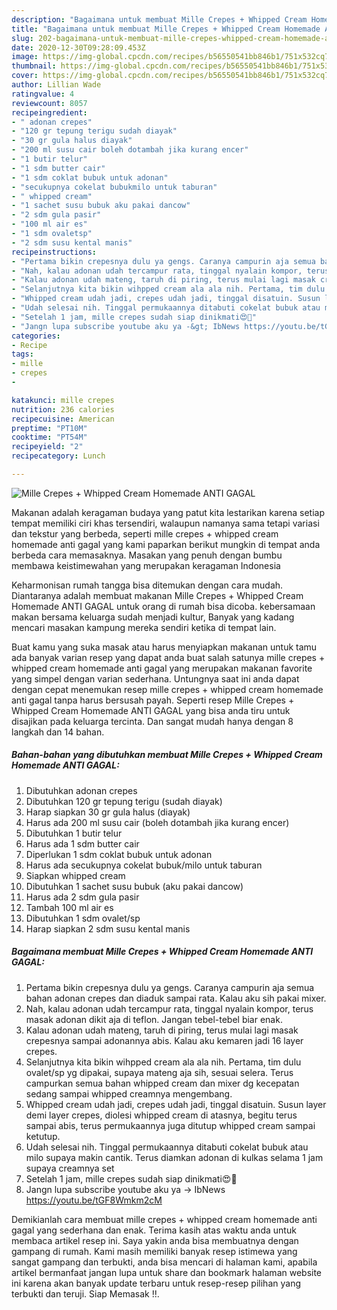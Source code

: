 ```yaml
---
description: "Bagaimana untuk membuat Mille Crepes + Whipped Cream Homemade ANTI GAGAL Favorite"
title: "Bagaimana untuk membuat Mille Crepes + Whipped Cream Homemade ANTI GAGAL Favorite"
slug: 202-bagaimana-untuk-membuat-mille-crepes-whipped-cream-homemade-anti-gagal-favorite
date: 2020-12-30T09:28:09.453Z
image: https://img-global.cpcdn.com/recipes/b56550541bb846b1/751x532cq70/mille-crepes-whipped-cream-homemade-anti-gagal-foto-resep-utama.jpg
thumbnail: https://img-global.cpcdn.com/recipes/b56550541bb846b1/751x532cq70/mille-crepes-whipped-cream-homemade-anti-gagal-foto-resep-utama.jpg
cover: https://img-global.cpcdn.com/recipes/b56550541bb846b1/751x532cq70/mille-crepes-whipped-cream-homemade-anti-gagal-foto-resep-utama.jpg
author: Lillian Wade
ratingvalue: 4
reviewcount: 8057
recipeingredient:
- " adonan crepes"
- "120 gr tepung terigu sudah diayak"
- "30 gr gula halus diayak"
- "200 ml susu cair boleh dotambah jika kurang encer"
- "1 butir telur"
- "1 sdm butter cair"
- "1 sdm coklat bubuk untuk adonan"
- "secukupnya cokelat bubukmilo untuk taburan"
- " whipped cream"
- "1 sachet susu bubuk aku pakai dancow"
- "2 sdm gula pasir"
- "100 ml air es"
- "1 sdm ovaletsp"
- "2 sdm susu kental manis"
recipeinstructions:
- "Pertama bikin crepesnya dulu ya gengs. Caranya campurin aja semua bahan adonan crepes dan diaduk sampai rata. Kalau aku sih pakai mixer."
- "Nah, kalau adonan udah tercampur rata, tinggal nyalain kompor, terus masak adonan dikit aja di teflon. Jangan tebel-tebel biar enak."
- "Kalau adonan udah mateng, taruh di piring, terus mulai lagi masak crepesnya sampai adonannya abis. Kalau aku kemaren jadi 16 layer crepes."
- "Selanjutnya kita bikin wihpped cream ala ala nih. Pertama, tim dulu ovalet/sp yg dipakai, supaya mateng aja sih, sesuai selera. Terus campurkan semua bahan whipped cream dan mixer dg kecepatan sedang sampai whipped creamnya mengembang."
- "Whipped cream udah jadi, crepes udah jadi, tinggal disatuin. Susun layer demi layer crepes, diolesi whipped cream di atasnya, begitu terus sampai abis, terus permukaannya juga ditutup whipped cream sampai ketutup."
- "Udah selesai nih. Tinggal permukaannya ditabuti cokelat bubuk atau milo supaya makin cantik. Terus diamkan adonan di kulkas selama 1 jam supaya creamnya set"
- "Setelah 1 jam, mille crepes sudah siap dinikmati😍🥰"
- "Jangn lupa subscribe youtube aku ya -&gt; IbNews https://youtu.be/tGF8Wmkm2cM"
categories:
- Recipe
tags:
- mille
- crepes
- 

katakunci: mille crepes  
nutrition: 236 calories
recipecuisine: American
preptime: "PT10M"
cooktime: "PT54M"
recipeyield: "2"
recipecategory: Lunch

---
```



![Mille Crepes + Whipped Cream Homemade ANTI GAGAL](https://img-global.cpcdn.com/recipes/b56550541bb846b1/751x532cq70/mille-crepes-whipped-cream-homemade-anti-gagal-foto-resep-utama.jpg)

Makanan adalah keragaman budaya yang patut kita lestarikan karena setiap tempat memiliki ciri khas tersendiri, walaupun namanya sama tetapi variasi dan tekstur yang berbeda, seperti mille crepes + whipped cream homemade anti gagal yang kami paparkan berikut mungkin di tempat anda berbeda cara memasaknya. Masakan yang penuh dengan bumbu membawa keistimewahan yang merupakan keragaman Indonesia

Keharmonisan rumah tangga bisa ditemukan dengan cara mudah. Diantaranya adalah membuat makanan Mille Crepes + Whipped Cream Homemade ANTI GAGAL untuk orang di rumah bisa dicoba. kebersamaan makan bersama keluarga sudah menjadi kultur, Banyak yang kadang mencari masakan kampung mereka sendiri ketika di tempat lain.



Buat kamu yang suka masak atau harus menyiapkan makanan untuk tamu ada banyak varian resep yang dapat anda buat salah satunya mille crepes + whipped cream homemade anti gagal yang merupakan makanan favorite yang simpel dengan varian sederhana. Untungnya saat ini anda dapat dengan cepat menemukan resep mille crepes + whipped cream homemade anti gagal tanpa harus bersusah payah.
Seperti resep Mille Crepes + Whipped Cream Homemade ANTI GAGAL yang bisa anda tiru untuk disajikan pada keluarga tercinta. Dan sangat mudah hanya dengan 8 langkah dan 14 bahan.


<!--inarticleads1-->

##### Bahan-bahan yang dibutuhkan membuat Mille Crepes + Whipped Cream Homemade ANTI GAGAL:

1. Dibutuhkan  adonan crepes
1. Dibutuhkan 120 gr tepung terigu (sudah diayak)
1. Harap siapkan 30 gr gula halus (diayak)
1. Harus ada 200 ml susu cair (boleh dotambah jika kurang encer)
1. Dibutuhkan 1 butir telur
1. Harus ada 1 sdm butter cair
1. Diperlukan 1 sdm coklat bubuk untuk adonan
1. Harus ada secukupnya cokelat bubuk/milo untuk taburan
1. Siapkan  whipped cream
1. Dibutuhkan 1 sachet susu bubuk (aku pakai dancow)
1. Harus ada 2 sdm gula pasir
1. Tambah 100 ml air es
1. Dibutuhkan 1 sdm ovalet/sp
1. Harap siapkan 2 sdm susu kental manis




<!--inarticleads2-->

##### Bagaimana membuat  Mille Crepes + Whipped Cream Homemade ANTI GAGAL:

1. Pertama bikin crepesnya dulu ya gengs. Caranya campurin aja semua bahan adonan crepes dan diaduk sampai rata. Kalau aku sih pakai mixer.
1. Nah, kalau adonan udah tercampur rata, tinggal nyalain kompor, terus masak adonan dikit aja di teflon. Jangan tebel-tebel biar enak.
1. Kalau adonan udah mateng, taruh di piring, terus mulai lagi masak crepesnya sampai adonannya abis. Kalau aku kemaren jadi 16 layer crepes.
1. Selanjutnya kita bikin wihpped cream ala ala nih. Pertama, tim dulu ovalet/sp yg dipakai, supaya mateng aja sih, sesuai selera. Terus campurkan semua bahan whipped cream dan mixer dg kecepatan sedang sampai whipped creamnya mengembang.
1. Whipped cream udah jadi, crepes udah jadi, tinggal disatuin. Susun layer demi layer crepes, diolesi whipped cream di atasnya, begitu terus sampai abis, terus permukaannya juga ditutup whipped cream sampai ketutup.
1. Udah selesai nih. Tinggal permukaannya ditabuti cokelat bubuk atau milo supaya makin cantik. Terus diamkan adonan di kulkas selama 1 jam supaya creamnya set
1. Setelah 1 jam, mille crepes sudah siap dinikmati😍🥰
1. Jangn lupa subscribe youtube aku ya -&gt; IbNews https://youtu.be/tGF8Wmkm2cM




Demikianlah cara membuat mille crepes + whipped cream homemade anti gagal yang sederhana dan enak. Terima kasih atas waktu anda untuk membaca artikel resep ini. Saya yakin anda bisa membuatnya dengan gampang di rumah. Kami masih memiliki banyak resep istimewa yang sangat gampang dan terbukti, anda bisa mencari di halaman kami, apabila artikel bermanfaat jangan lupa untuk share dan bookmark halaman website ini karena akan banyak update terbaru untuk resep-resep pilihan yang terbukti dan teruji. Siap Memasak !!. 
